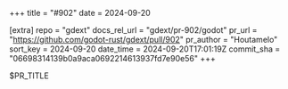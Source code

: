 +++
title = "#902"
date = 2024-09-20

[extra]
repo = "gdext"
docs_rel_url = "gdext/pr-902/godot"
pr_url = "https://github.com/godot-rust/gdext/pull/902"
pr_author = "Houtamelo"
sort_key = 2024-09-20
date_time = 2024-09-20T17:01:19Z
commit_sha = "06698314139b0a9aca0692214613937fd7e90e56"
+++

$PR_TITLE
